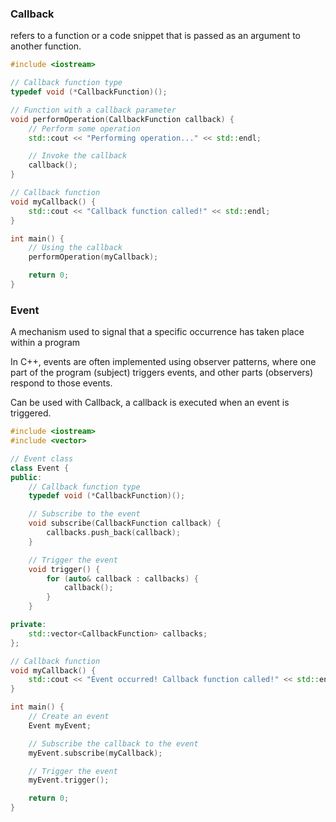 ### Callback

refers to a function or a code snippet that is passed as an argument to another function.

```c++
#include <iostream>

// Callback function type
typedef void (*CallbackFunction)();

// Function with a callback parameter
void performOperation(CallbackFunction callback) {
    // Perform some operation
    std::cout << "Performing operation..." << std::endl;

    // Invoke the callback
    callback();
}

// Callback function
void myCallback() {
    std::cout << "Callback function called!" << std::endl;
}

int main() {
    // Using the callback
    performOperation(myCallback);

    return 0;
}
```

### Event

A mechanism used to signal that a specific occurrence has taken place within a program



In C++, events are often implemented using observer patterns, where one  part of the program (subject) triggers events, and other parts  (observers) respond to those events.



Can be used with Callback, a callback is executed when an event is triggered.



```c++
#include <iostream>
#include <vector>

// Event class
class Event {
public:
    // Callback function type
    typedef void (*CallbackFunction)();

    // Subscribe to the event
    void subscribe(CallbackFunction callback) {
        callbacks.push_back(callback);
    }

    // Trigger the event
    void trigger() {
        for (auto& callback : callbacks) {
            callback();
        }
    }

private:
    std::vector<CallbackFunction> callbacks;
};

// Callback function
void myCallback() {
    std::cout << "Event occurred! Callback function called!" << std::endl;
}

int main() {
    // Create an event
    Event myEvent;

    // Subscribe the callback to the event
    myEvent.subscribe(myCallback);

    // Trigger the event
    myEvent.trigger();

    return 0;
}
```

